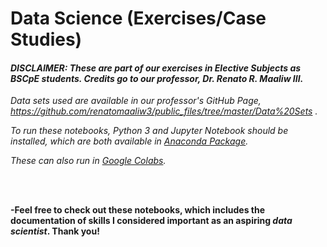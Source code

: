 # Data Science (Exercises/Case Studies)
#### *DISCLAIMER: These are part of our exercises in Elective Subjects as BSCpE students. Credits go to our professor, Dr. Renato R. Maaliw III.*
*Data sets used are available in our professor's GitHub Page, https://github.com/renatomaaliw3/public_files/tree/master/Data%20Sets .*

*To run these notebooks, Python 3 and Jupyter Notebook should be installed, which are both available in [Anaconda Package](https://www.anaconda.com/products/distribution).*

*These can also run in [Google Colabs](colab.research.google.com).*

<br><br>

**-Feel free to check out these notebooks, which includes the documentation of skills I considered important as an aspiring *data scientist*. Thank you!**
